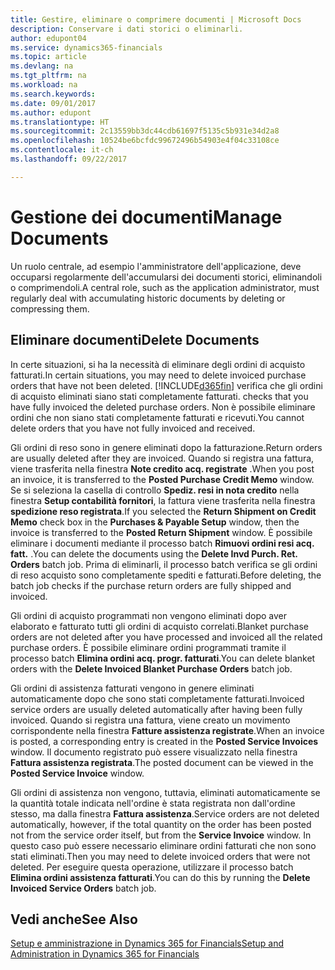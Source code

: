 ```yaml
---
title: Gestire, eliminare o comprimere documenti | Microsoft Docs
description: Conservare i dati storici o eliminarli.
author: edupont04
ms.service: dynamics365-financials
ms.topic: article
ms.devlang: na
ms.tgt_pltfrm: na
ms.workload: na
ms.search.keywords: 
ms.date: 09/01/2017
ms.author: edupont
ms.translationtype: HT
ms.sourcegitcommit: 2c13559bb3dc44cdb61697f5135c5b931e34d2a8
ms.openlocfilehash: 10524be6bcfdc99672496b54903e4f04c33108ce
ms.contentlocale: it-ch
ms.lasthandoff: 09/22/2017

---
```

# <a name="manage-documents"></a><span data-ttu-id="06be1-103">Gestione dei documenti</span><span class="sxs-lookup"><span data-stu-id="06be1-103">Manage Documents</span></span>
<span data-ttu-id="06be1-104">Un ruolo centrale, ad esempio l'amministratore dell'applicazione, deve occuparsi regolarmente dell'accumularsi dei documenti storici, eliminandoli o comprimendoli.</span><span class="sxs-lookup"><span data-stu-id="06be1-104">A central role, such as the application administrator, must regularly deal with accumulating historic documents by deleting or compressing them.</span></span>  

## <a name="delete-documents"></a><span data-ttu-id="06be1-105">Eliminare documenti</span><span class="sxs-lookup"><span data-stu-id="06be1-105">Delete Documents</span></span>
<span data-ttu-id="06be1-106">In certe situazioni, si ha la necessità di eliminare degli ordini di acquisto fatturati.</span><span class="sxs-lookup"><span data-stu-id="06be1-106">In certain situations, you may need to delete invoiced purchase orders that have not been deleted.</span></span> [!INCLUDE[d365fin](includes/d365fin_md.md)]<span data-ttu-id="06be1-107"> verifica che gli ordini di acquisto eliminati siano stati completamente fatturati.</span><span class="sxs-lookup"><span data-stu-id="06be1-107"> checks that you have fully invoiced the deleted purchase orders.</span></span> <span data-ttu-id="06be1-108">Non è possibile eliminare ordini che non siano stati completamente fatturati e ricevuti.</span><span class="sxs-lookup"><span data-stu-id="06be1-108">You cannot delete orders that you have not fully invoiced and received.</span></span>  

<span data-ttu-id="06be1-109">Gli ordini di reso sono in genere eliminati dopo la fatturazione.</span><span class="sxs-lookup"><span data-stu-id="06be1-109">Return orders are usually deleted after they are invoiced.</span></span> <span data-ttu-id="06be1-110">Quando si registra una fattura, viene trasferita nella finestra **Note credito acq. registrate** .</span><span class="sxs-lookup"><span data-stu-id="06be1-110">When you post an invoice, it is transferred to the **Posted Purchase Credit Memo** window.</span></span> <span data-ttu-id="06be1-111">Se si seleziona la casella di controllo **Spediz. resi in nota credito** nella finestra **Setup contabilità fornitori**, la fattura viene trasferita nella finestra **spedizione reso registrata**.</span><span class="sxs-lookup"><span data-stu-id="06be1-111">If you selected the **Return Shipment on Credit Memo** check box in the **Purchases & Payable Setup** window, then the invoice is transferred to the **Posted Return Shipment** window.</span></span> <span data-ttu-id="06be1-112">È possibile eliminare i documenti mediante il processo batch **Rimuovi ordini resi acq. fatt.** .</span><span class="sxs-lookup"><span data-stu-id="06be1-112">You can delete the documents using the **Delete Invd Purch. Ret. Orders** batch job.</span></span> <span data-ttu-id="06be1-113">Prima di eliminarli, il processo batch verifica se gli ordini di reso acquisto sono completamente spediti e fatturati.</span><span class="sxs-lookup"><span data-stu-id="06be1-113">Before deleting, the batch job checks if the purchase return orders are fully shipped and invoiced.</span></span>  

<span data-ttu-id="06be1-114">Gli ordini di acquisto programmati non vengono eliminati dopo aver elaborato e fatturato tutti gli ordini di acquisto correlati.</span><span class="sxs-lookup"><span data-stu-id="06be1-114">Blanket purchase orders are not deleted after you have processed and invoiced all the related purchase orders.</span></span> <span data-ttu-id="06be1-115">È possibile eliminare ordini programmati tramite il processo batch **Elimina ordini acq. progr. fatturati**.</span><span class="sxs-lookup"><span data-stu-id="06be1-115">You can delete blanket orders with the **Delete Invoiced Blanket Purchase Orders** batch job.</span></span>  

<span data-ttu-id="06be1-116">Gli ordini di assistenza fatturati vengono in genere eliminati automaticamente dopo che sono stati completamente fatturati.</span><span class="sxs-lookup"><span data-stu-id="06be1-116">Invoiced service orders are usually deleted automatically after having been fully invoiced.</span></span> <span data-ttu-id="06be1-117">Quando si registra una fattura, viene creato un movimento corrispondente nella finestra **Fatture assistenza registrate**.</span><span class="sxs-lookup"><span data-stu-id="06be1-117">When an invoice is posted, a corresponding entry is created in the **Posted Service Invoices** window.</span></span> <span data-ttu-id="06be1-118">Il documento registrato può essere visualizzato nella finestra **Fattura assistenza registrata**.</span><span class="sxs-lookup"><span data-stu-id="06be1-118">The posted document can be viewed in the **Posted Service Invoice** window.</span></span>  

<span data-ttu-id="06be1-119">Gli ordini di assistenza non vengono, tuttavia, eliminati automaticamente se la quantità totale indicata nell'ordine è stata registrata non dall'ordine stesso, ma dalla finestra **Fattura assistenza**.</span><span class="sxs-lookup"><span data-stu-id="06be1-119">Service orders are not deleted automatically, however, if the total quantity on the order has been posted not from the service order itself, but from the **Service Invoice** window.</span></span> <span data-ttu-id="06be1-120">In questo caso può essere necessario eliminare ordini fatturati che non sono stati eliminati.</span><span class="sxs-lookup"><span data-stu-id="06be1-120">Then you may need to delete invoiced orders that were not deleted.</span></span> <span data-ttu-id="06be1-121">Per eseguire questa operazione, utilizzare il processo batch **Elimina ordini assistenza fatturati**.</span><span class="sxs-lookup"><span data-stu-id="06be1-121">You can do this by running the **Delete Invoiced Service Orders** batch job.</span></span>  

## <a name="see-also"></a><span data-ttu-id="06be1-122">Vedi anche</span><span class="sxs-lookup"><span data-stu-id="06be1-122">See Also</span></span>  
[<span data-ttu-id="06be1-123">Setup e amministrazione in Dynamics 365 for Financials</span><span class="sxs-lookup"><span data-stu-id="06be1-123">Setup and Administration in Dynamics 365 for Financials</span></span>](admin-setup-and-administration.md)  

